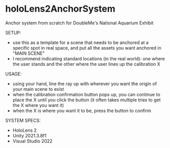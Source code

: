 # holoLens2AnchorSystem
Anchor system from scratch for DoubleMe's National Aquarium Exhibit

SETUP:
- use this as a template for a scene that needs to be anchored at a specific spot in real space, and put all the assets you want anchored in "MAIN SCENE"
- I recommend indicating standard locations (in the real world): one where the user stands and the other where the user lines up the calibration X

USAGE:
- using your hand, line the ray up with wherever you want the origin of your main scene to exist
- when the calibration confirmation button pops up, you can continue to place the X until you click the button (it often takes multiple tries to get the X where you want it)
- when the X is where you want it to be, press the button to confirm

SYSTEM SPECS:
- HoloLens 2
- Unity 2021.3.8f1
- Visual Studio 2022
